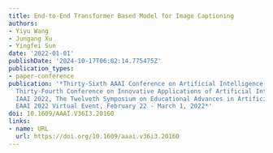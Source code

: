 ```yaml
---
title: End-to-End Transformer Based Model for Image Captioning
authors:
- Yiyu Wang
- Jungang Xu
- Yingfei Sun
date: '2022-01-01'
publishDate: '2024-10-17T06:02:14.775475Z'
publication_types:
- paper-conference
publication: '*Thirty-Sixth AAAI Conference on Artificial Intelligence, AAAI 2022,
  Thirty-Fourth Conference on Innovative Applications of Artificial Intelligence,
  IAAI 2022, The Twelveth Symposium on Educational Advances in Artificial Intelligence,
  EAAI 2022 Virtual Event, February 22 - March 1, 2022*'
doi: 10.1609/AAAI.V36I3.20160
links:
- name: URL
  url: https://doi.org/10.1609/aaai.v36i3.20160
---
```

